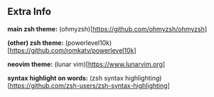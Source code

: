 ## Extra Info

**main zsh theme:** (ohmyzsh)[https://github.com/ohmyzsh/ohmyzsh]

**(other) zsh theme:** (powerlevel10k)[https://github.com/romkatv/powerlevel10k]

**neovim theme:** (lunar vim)[https://www.lunarvim.org]

**syntax highlight on words:** (zsh syntax highlighting)[https://github.com/zsh-users/zsh-syntax-highlighting]

